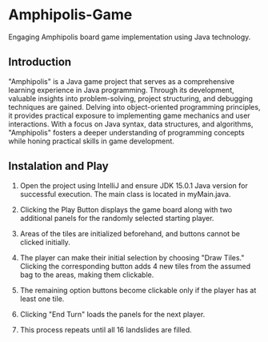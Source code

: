 # Amphipolis-Game
Engaging Amphipolis board game implementation using Java technology.


## Introduction


"Amphipolis" is a Java game project that serves as a comprehensive learning experience in Java programming. Through its development, valuable insights into problem-solving, project structuring, and debugging techniques are gained. Delving into object-oriented programming principles, it provides practical exposure to implementing game mechanics and user interactions. With a focus on Java syntax, data structures, and algorithms, "Amphipolis" fosters a deeper understanding of programming concepts while honing practical skills in game development.


## Instalation and Play


1. Open the project using IntelliJ and ensure JDK 15.0.1 Java version for successful execution. The main class is located in myMain.java.

2. Clicking the Play Button displays the game board along with two additional panels for the randomly selected starting player.

3. Areas of the tiles are initialized beforehand, and buttons cannot be clicked initially.

4. The player can make their initial selection by choosing "Draw Tiles." Clicking the corresponding button adds 4 new tiles from the assumed bag to the areas, making them clickable.

5. The remaining option buttons become clickable only if the player has at least one tile.

6. Clicking "End Turn" loads the panels for the next player.

7. This process repeats until all 16 landslides are filled.
